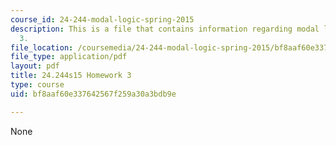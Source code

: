 ```yaml
---
course_id: 24-244-modal-logic-spring-2015
description: This is a file that contains information regarding modal logic homework
  3.
file_location: /coursemedia/24-244-modal-logic-spring-2015/bf8aaf60e337642567f259a30a3bdb9e_MIT24_244S15_Homework3.pdf
file_type: application/pdf
layout: pdf
title: 24.244s15 Homework 3
type: course
uid: bf8aaf60e337642567f259a30a3bdb9e

---
```

None